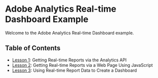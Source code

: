 Adobe Analytics Real-time Dashboard Example
=====

Welcome to the Adobe Analytics Real-time Dashboard example.

Table of Contents
-----------------

 * [Lesson 1](lessons/lesson_1#lesson-1--getting-real-time-reports-via-the-analytics-api): Getting Real-time Reports via the Analytics API
 * [Lesson 2](lessons/lesson_2#lesson-2--getting-real-time-reports-via-web-page-using-JavaScript): Getting Real-time Reports via a Web Page Using JavaScript
 * [Lesson 3](lessons/lesson_3#lesson-3--using-real-time-report-data-to-create-a-dashboard): Using Real-time Report Data to Create a Dashboard
